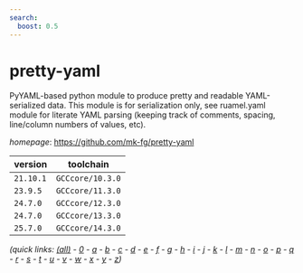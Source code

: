 ```yaml
---
search:
  boost: 0.5
---
```

# pretty-yaml

PyYAML-based python module to produce pretty and readable YAML-serialized data. This module is for serialization only, see ruamel.yaml module for literate YAML parsing (keeping track of comments, spacing, line/column numbers of values, etc).

*homepage*: <https://github.com/mk-fg/pretty-yaml>

version | toolchain
--------|----------
``21.10.1`` | ``GCCcore/10.3.0``
``23.9.5`` | ``GCCcore/11.3.0``
``24.7.0`` | ``GCCcore/12.3.0``
``24.7.0`` | ``GCCcore/13.3.0``
``25.7.0`` | ``GCCcore/14.3.0``


*(quick links: [(all)](../index.md) - [0](../0/index.md) - [a](../a/index.md) - [b](../b/index.md) - [c](../c/index.md) - [d](../d/index.md) - [e](../e/index.md) - [f](../f/index.md) - [g](../g/index.md) - [h](../h/index.md) - [i](../i/index.md) - [j](../j/index.md) - [k](../k/index.md) - [l](../l/index.md) - [m](../m/index.md) - [n](../n/index.md) - [o](../o/index.md) - [p](../p/index.md) - [q](../q/index.md) - [r](../r/index.md) - [s](../s/index.md) - [t](../t/index.md) - [u](../u/index.md) - [v](../v/index.md) - [w](../w/index.md) - [x](../x/index.md) - [y](../y/index.md) - [z](../z/index.md))*

